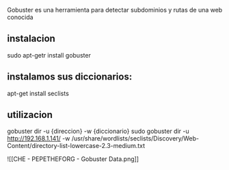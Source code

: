 
Gobuster es una herramienta para detectar subdominios y rutas de una web conocida

## instalacion
sudo apt-getr install gobuster
## instalamos sus  diccionarios:
apt-get install seclists

## utilizacion

gobuster dir -u {direccion} -w {diccionario}
sudo gobuster dir -u http://192.168.1.141/ -w /usr/share/wordlists/seclists/Discovery/Web-Content/directory-list-lowercase-2.3-medium.txt 

![[CHE - PEPETHEFORG - Gobuster Data.png]]